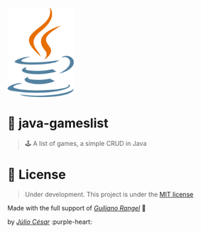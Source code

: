 
<img src="java-logo.png" width="150"/>

# 📖 java-gameslist
> 🕹 A list of games, a simple CRUD in Java

# 📕 License
> Under development. This project is under the [MIT license](https://github.com/Crucciatus/java-gameslist/blob/master/LICENSE)

Made with the full support of [*Guiliano Rangel*](https://github.com/GuilianoRangel) :rocket:

by [*Júlio César*](https://github.com/Crucciatus) :purple-heart: 